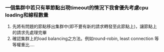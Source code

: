 ### 一個集群中若只有單節點出現timeout的情況下我會優先考慮cpu loading和線程數量
1. 先將有問題的節點移出集群中(即不要有新的請求轉發至此節點上)，讓節點上的請求先處理完畢
2. 確認集群上的load balancing之方法。例如round-robin, least connection 等等權重比....